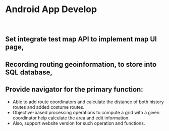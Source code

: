 # Android App Develop
</br>

## Set integrate test map API to implement map UI page, 
## Recording routing geoinformation, to store into SQL database, 
## Provide navigator for the primary function:

 * Able to add route coordinators and calculate the distance of both history routes and added costume routes. 
 * Objective-based processing operations to compute a grid with a given coordinator help calculate the area and edit information. 
 * Also, support website version for such operation and functions.
